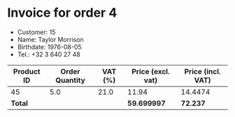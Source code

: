 # Invoice for order 4

- Customer: 15
- Name: Taylor Morrison
- Birthdate: 1976-08-05
- Tel.: +32 3 640 27 48

| Product ID | Order Quantity | VAT (%) | Price (excl. vat) | Price (incl. VAT) |
|------------|----------------|---------|-------------------|-------------------|
| 45 | 5.0 | 21.0 | 11.94 | 14.4474 |
| **Total** |                 |         | **59.699997**| **72.237** |


